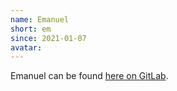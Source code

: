 ```yaml
---
name: Emanuel
short: em
since: 2021-01-07
avatar: 
---
```


Emanuel can be found [here on GitLab](https://gitlab.com/e3amn2l).